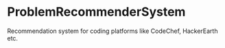 # ProblemRecommenderSystem
Recommendation system for coding platforms like CodeChef, HackerEarth etc.
